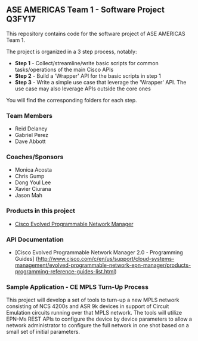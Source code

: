 ## ASE AMERICAS Team 1 - Software Project Q3FY17
This repository contains code for the software project of ASE AMERICAS Team 1.

The project is organized in a 3 step process, notably:
* **Step 1** - Collect/streamline/write basic scripts for common tasks/operations of the main Cisco APIs
* **Step 2** - Build a 'Wrapper' API for the basic scripts in step 1
* **Step 3** - Write a simple use case that leverage the 'Wrapper' API. The use case may also leverage APIs outside the core ones

You will find the corresponding folders for each step.


### Team Members
* Reid Delaney
* Gabriel Perez
* Dave Abbott


### Coaches/Sponsors
* Monica Acosta
* Chris Gump
* Dong Youl Lee
* Xavier Ciurana
* Jason Mah


### Products in this project
* [Cisco Evolved Programmable Network Manager](http://www.cisco.com/c/en/us/products/cloud-systems-management/evolved-programmable-network-epn-manager/index.html)


### API Documentation
* [Cisco Evolved Programmable Network Manager 2.0 - Programming Guides] (http://www.cisco.com/c/en/us/support/cloud-systems-management/evolved-programmable-network-epn-manager/products-programming-reference-guides-list.html)


### Sample Application - CE MPLS Turn-Up Process
This project will develop a set of tools to turn-up a new MPLS network consisting of NCS 4200s and ASR 9k devices in support of Circuit Emulation circuits running over that MPLS network. The tools will utilize EPN-Ms REST APIs to configure the device by device parameters to allow a network administrator to configure the full network in one shot based on a small set of initial parameters.
